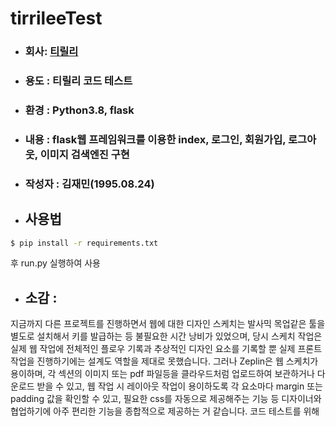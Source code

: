 # tirrileeTest


* ### 회사: [티릴리][tirrilee]

[tirrilee]: https://www.tirrilee.io/ "Go tirrilee"

* ### 용도 : 티릴리 코드 테스트
* ### 환경 : Python3.8, flask
* ### 내용 : flask웹 프레임워크를 이용한 index, 로그인, 회원가입, 로그아웃, 이미지 검색엔진 구현
* ### 작성자 : 김재민(1995.08.24)



* ## 사용법 
```sh
$ pip install -r requirements.txt
```
후 run.py 실행하여 사용

* ## 소감 :
지금까지 다른 프로젝트를 진행하면서 웹에 대한 디자인 스케치는 발사믹 목업같은 툴을 별도로 설치해서 키를 발급하는 등 불필요한 시간 낭비가 있었으며, 당시 스케치 작업은 실제 웹 작업에 전체적인 플로우 기록과 추상적인 디자인 요소를 기록할 뿐 실제 프론트 작업을 진행하기에는 설계도 역할을 제대로 못했습니다. 그러나 Zeplin은 웹 스케치가 용이하며, 각 섹션의 이미지 또는 pdf 파일등을 클라우드처럼 업로드하여 보관하거나 다운로드 받을 수 있고, 웹 작업 시 레이아웃 작업이 용이하도록 각 요소마다 margin 또는 padding 값을 확인할 수 있고, 필요한 css를 자동으로 제공해주는 기능 등 디자이너와 협업하기에 아주 편리한 기능을 종합적으로 제공하는 거 같습니다. 
코드 테스트를 위해 


